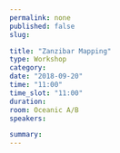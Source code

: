 ```yaml
---
permalink: none
published: false
slug:

title: "Zanzibar Mapping"
type: Workshop
category:
date: "2018-09-20"
time: "11:00"
time_slot: "11:00"
duration:
room: Oceanic A/B
speakers:

summary:
---
```

